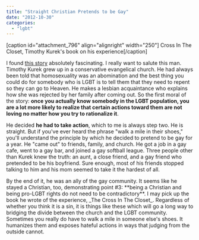 ```yaml
---
title: "Straight Christian Pretends to be Gay"
date: "2012-10-30"
categories: 
  - "lgbt"
---
```


\[caption id="attachment\_796" align="alignright" width="250"\] Cross In The Closet, Timothy Kurek's book on his experience\[/caption\]

I found [this story](http://www.huffingtonpost.com/2012/10/13/timothy-kurek-straight-christian-pretends-gay_n_1963657.html?utm_hp_ref=fb&src=sp&comm_ref=false "Timothy Kurek, Straight Christian, Pretends to be Gay") absolutely fascinating. I really want to salute this man. Timothy Kurek grew up in a conservative evangelical church. He had always been told that homosexuality was an abomination and the best thing you could do for somebody who is LGBT is to tell them that they need to repent so they can go to Heaven. He makes a lesbian acquaintance who explains how she was rejected by her family after coming out. So the first moral of the story: **once you actually know somebody in the LGBT population, you are a lot more likely to realize that certain actions toward them are not loving no matter how you try to rationalize it**.

He decided **he had to take action**, which to me is always step two. He is straight. But if you've ever heard the phrase "walk a mile in their shoes," you'll understand the principle by which he decided to pretend to be gay for a year. He "came out" to friends, family, and church. He got a job in a gay cafe, went to a gay bar, and joined a gay softball league. Three people other than Kurek knew the truth: an aunt, a close friend, and a gay friend who pretended to be his boyfriend. Sure enough, most of his friends stopped talking to him and his mom seemed to take it the hardest of all.

<!--more-->By the end of it, he was an ally of the gay community. It seems like he stayed a Christian, too, demonstrating point #3: **being a Christian and being pro-LGBT rights do not need to be contradictory**. I may pick up the book he wrote of the experience, _The Cross In The Closet_. Regardless of whether you think it is a sin, it is things like these which will go a long way to bridging the divide between the church and the LGBT community. Sometimes you really do have to walk a mile in someone else's shoes. It humanizes them and exposes hateful actions in ways that judging from the outside cannot.
